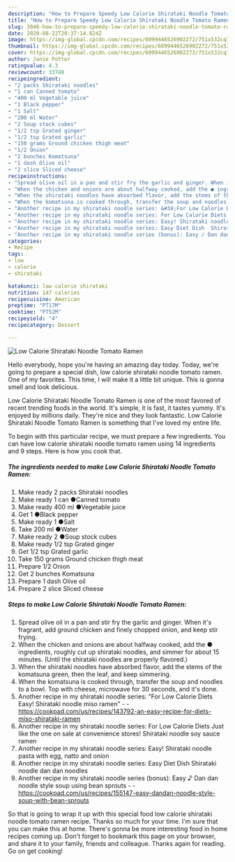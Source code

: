 ```yaml
---
description: "How to Prepare Speedy Low Calorie Shirataki Noodle Tomato Ramen"
title: "How to Prepare Speedy Low Calorie Shirataki Noodle Tomato Ramen"
slug: 3040-how-to-prepare-speedy-low-calorie-shirataki-noodle-tomato-ramen
date: 2020-08-22T20:37:14.824Z
image: https://img-global.cpcdn.com/recipes/6099446526902272/751x532cq70/low-calorie-shirataki-noodle-tomato-ramen-recipe-main-photo.jpg
thumbnail: https://img-global.cpcdn.com/recipes/6099446526902272/751x532cq70/low-calorie-shirataki-noodle-tomato-ramen-recipe-main-photo.jpg
cover: https://img-global.cpcdn.com/recipes/6099446526902272/751x532cq70/low-calorie-shirataki-noodle-tomato-ramen-recipe-main-photo.jpg
author: Janie Potter
ratingvalue: 4.3
reviewcount: 33740
recipeingredient:
- "2 packs Shirataki noodles"
- "1 can Canned tomato"
- "400 ml Vegetable juice"
- "1 Black pepper"
- "1 Salt"
- "200 ml Water"
- "2 Soup stock cubes"
- "1/2 tsp Grated ginger"
- "1/2 tsp Grated garlic"
- "150 grams Ground chicken thigh meat"
- "1/2 Onion"
- "2 bunches Komatsuna"
- "1 dash Olive oil"
- "2 slice Sliced cheese"
recipeinstructions:
- "Spread olive oil in a pan and stir fry the garlic and ginger. When it&#39;s fragrant, add ground chicken and finely chopped onion, and keep stir frying."
- "When the chicken and onions are about halfway cooked, add the ● ingredients, roughly cut up shirataki noodles, and simmer for about 15 minutes. (Until the shirataki noodles are properly flavored.)"
- "When the shirataki noodles have absorbed flavor, add the stems of the komatsuna green, then the leaf, and keep simmering."
- "When the komatsuna is cooked through, transfer the soup and noodles to a bowl. Top with cheese, microwave for 30 seconds, and it&#39;s done."
- "Another recipe in my shirataki noodle series: &#34;For Low Calorie Diets Easy! Shirataki noodle miso ramen&#34;  https://cookpad.com/us/recipes/143792-an-easy-recipe-for-diets-miso-shirataki-ramen"
- "Another recipe in my shirataki noodle series: For Low Calorie Diets  Just like the one on sale at convenience stores! Shirataki noodle soy sauce ramen"
- "Another recipe in my shirataki noodle series: Easy! Shirataki noodle pasta with egg, natto and onion"
- "Another recipe in my shirataki noodle series: Easy Diet Dish  Shirataki noodle dan dan noodles"
- "Another recipe in my shirataki noodle series (bonus): Easy ♪ Dan dan noodle style soup using bean sprouts  https://cookpad.com/us/recipes/155147-easy-dandan-noodle-style-soup-with-bean-sprouts"
categories:
- Recipe
tags:
- low
- calorie
- shirataki

katakunci: low calorie shirataki 
nutrition: 147 calories
recipecuisine: American
preptime: "PT17M"
cooktime: "PT52M"
recipeyield: "4"
recipecategory: Dessert

---
```



![Low Calorie Shirataki Noodle Tomato Ramen](https://img-global.cpcdn.com/recipes/6099446526902272/751x532cq70/low-calorie-shirataki-noodle-tomato-ramen-recipe-main-photo.jpg)

Hello everybody, hope you're having an amazing day today. Today, we're going to prepare a special dish, low calorie shirataki noodle tomato ramen. One of my favorites. This time, I will make it a little bit unique. This is gonna smell and look delicious.



Low Calorie Shirataki Noodle Tomato Ramen is one of the most favored of recent trending foods in the world. It's simple, it is fast, it tastes yummy. It's enjoyed by millions daily. They're nice and they look fantastic. Low Calorie Shirataki Noodle Tomato Ramen is something that I've loved my entire life.


To begin with this particular recipe, we must prepare a few ingredients. You can have low calorie shirataki noodle tomato ramen using 14 ingredients and 9 steps. Here is how you cook that.

<!--inarticleads1-->

##### The ingredients needed to make Low Calorie Shirataki Noodle Tomato Ramen:

1. Make ready 2 packs Shirataki noodles
1. Make ready 1 can ●Canned tomato
1. Make ready 400 ml ●Vegetable juice
1. Get 1 ●Black pepper
1. Make ready 1 ●Salt
1. Take 200 ml ●Water
1. Make ready 2 ●Soup stock cubes
1. Make ready 1/2 tsp Grated ginger
1. Get 1/2 tsp Grated garlic
1. Take 150 grams Ground chicken thigh meat
1. Prepare 1/2 Onion
1. Get 2 bunches Komatsuna
1. Prepare 1 dash Olive oil
1. Prepare 2 slice Sliced cheese




<!--inarticleads2-->

##### Steps to make Low Calorie Shirataki Noodle Tomato Ramen:

1. Spread olive oil in a pan and stir fry the garlic and ginger. When it&#39;s fragrant, add ground chicken and finely chopped onion, and keep stir frying.
1. When the chicken and onions are about halfway cooked, add the ● ingredients, roughly cut up shirataki noodles, and simmer for about 15 minutes. (Until the shirataki noodles are properly flavored.)
1. When the shirataki noodles have absorbed flavor, add the stems of the komatsuna green, then the leaf, and keep simmering.
1. When the komatsuna is cooked through, transfer the soup and noodles to a bowl. Top with cheese, microwave for 30 seconds, and it&#39;s done.
1. Another recipe in my shirataki noodle series: &#34;For Low Calorie Diets Easy! Shirataki noodle miso ramen&#34; -  - https://cookpad.com/us/recipes/143792-an-easy-recipe-for-diets-miso-shirataki-ramen
1. Another recipe in my shirataki noodle series: For Low Calorie Diets  Just like the one on sale at convenience stores! Shirataki noodle soy sauce ramen
1. Another recipe in my shirataki noodle series: Easy! Shirataki noodle pasta with egg, natto and onion
1. Another recipe in my shirataki noodle series: Easy Diet Dish  Shirataki noodle dan dan noodles
1. Another recipe in my shirataki noodle series (bonus): Easy ♪ Dan dan noodle style soup using bean sprouts -  - https://cookpad.com/us/recipes/155147-easy-dandan-noodle-style-soup-with-bean-sprouts




So that is going to wrap it up with this special food low calorie shirataki noodle tomato ramen recipe. Thanks so much for your time. I'm sure that you can make this at home. There's gonna be more interesting food in home recipes coming up. Don't forget to bookmark this page on your browser, and share it to your family, friends and colleague. Thanks again for reading. Go on get cooking!
